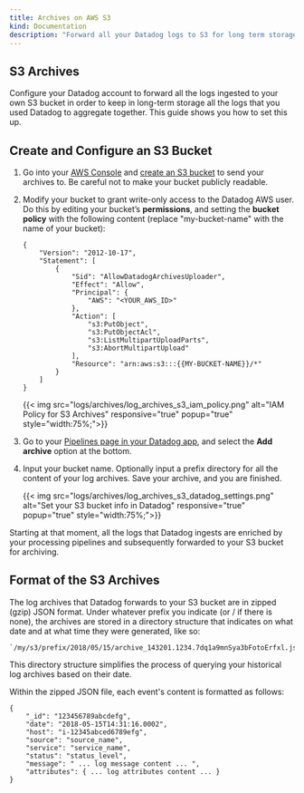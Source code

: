 ```yaml
---
title: Archives on AWS S3
kind: Documentation
description: "Forward all your Datadog logs to S3 for long term storage."
---
```


## S3 Archives

Configure your Datadog account to forward all the logs ingested to your own S3 bucket in order to keep in long-term storage all the logs that you used Datadog to aggregate together. This guide shows you how to set this up. 
 

## Create and Configure an S3 Bucket

1. Go into your [AWS Console][1] and [create an S3 bucket][2] to send your archives to. Be careful not to make your bucket publicly readable. 

2. Modify your bucket to grant write-only access to the Datadog AWS user. Do this by editing your bucket’s **permissions**, and setting the **bucket policy** with the following content (replace "my-bucket-name" with the name of your bucket):

    ```
    {
        "Version": "2012-10-17",
        "Statement": [
            {
                "Sid": "AllowDatadogArchivesUploader",
                "Effect": "Allow",
                "Principal": {
                    "AWS": "<YOUR_AWS_ID>"
                },
                "Action": [
                    "s3:PutObject",
                    "s3:PutObjectAcl",
                    "s3:ListMultipartUploadParts",
                    "s3:AbortMultipartUpload"
                ],
                "Resource": "arn:aws:s3:::{{MY-BUCKET-NAME}}/*"
            }
        ]
    }
    ```

    {{< img src="logs/archives/log_archives_s3_iam_policy.png" alt="IAM Policy for S3 Archives" responsive="true" popup="true" style="width:75%;">}}

3. Go to your [Pipelines page in your Datadog app][3], and select the **Add archive** option at the bottom.

4. Input your bucket name. Optionally input a prefix directory for all the content of your log archives. Save your archive, and you are finished. 

    {{< img src="logs/archives/log_archives_s3_datadog_settings.png" alt="Set your S3 bucket info in Datadog" responsive="true" popup="true" style="width:75%;">}}

Starting at that moment, all the logs that Datadog ingests are enriched by your processing pipelines and subsequently forwarded to your S3 bucket for archiving. 

## Format of the S3 Archives

The log archives that Datadog forwards to your S3 bucket are in zipped (gzip) JSON format. Under whatever prefix you indicate (or / if there is none), the archives are stored in a directory structure that indicates on what date and at what time they were generated, like so:

    `/my/s3/prefix/2018/05/15/archive_143201.1234.7dq1a9mnSya3bFotoErfxl.json.gz`

This directory structure simplifies the process of querying your historical log archives based on their date. 

Within the zipped JSON file, each event's content is formatted as follows:

```
{
    "_id": "123456789abcdefg",
    "date": "2018-05-15T14:31:16.0002",
    "host": "i-12345abced6789efg",
    "source": "source_name",
    "service": "service_name",
    "status": "status_level",
    "message": " ... log message content ... ",
    "attributes": { ... log attributes content ... }
}
```

[1]: https://s3.console.aws.amazon.com/s3/
[2]: https://docs.aws.amazon.com/AmazonS3/latest/user-guide/create-bucket.html
[3]: https://app.datadoghq.com/logs/pipelines